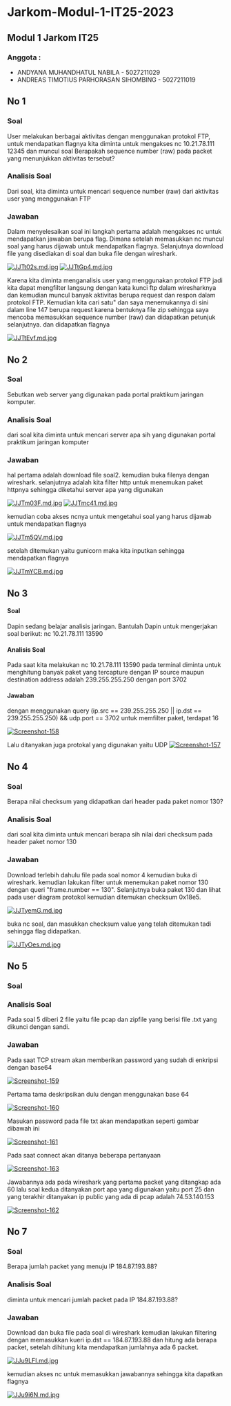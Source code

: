 # Jarkom-Modul-1-IT25-2023

## Modul 1 Jarkom IT25

### Anggota :

- ANDYANA MUHANDHATUL NABILA - 5027211029
- ANDREAS TIMOTIUS PARHORASAN SIHOMBING - 5027211019

## No 1

### Soal

User melakukan berbagai aktivitas dengan menggunakan protokol FTP, untuk mendapatkan flagnya kita diminta untuk mengakses nc 10.21.78.111 12345 dan muncul soal Berapakah sequence number (raw) pada packet yang menunjukkan aktivitas tersebut?

### Analisis Soal

Dari soal, kita diminta untuk mencari sequence number (raw) dari aktivitas user yang menggunakan FTP

### Jawaban

Dalam menyelesaikan soal ini langkah pertama adalah mengakses nc untuk mendapatkan jawaban berupa flag. Dimana setelah memasukkan nc muncul soal yang harus dijawab untuk mendapatkan flagnya. Selanjutnya download file yang disediakan di soal dan buka file dengan wireshark.

[![JJTt02s.md.jpg](https://iili.io/JJTt02s.md.jpg)](https://freeimage.host/i/JJTt02s)
[![JJTtGp4.md.jpg](https://iili.io/JJTtGp4.md.jpg)](https://freeimage.host/i/JJTtGp4)

Karena kita diminta menganalisis user yang menggunakan protokol FTP jadi kita dapat mengfilter langsung dengan kata kunci ftp dalam wiresharknya dan kemudian muncul banyak aktivitas berupa request dan respon dalam protokol FTP. Kemudian kita cari satu" dan saya menemukannya di sini dalam line 147 berupa request karena bentuknya file zip sehingga saya mencoba memasukkan sequence number (raw) dan didapatkan petunjuk selanjutnya. dan didapatkan flagnya

[![JJTtEvf.md.jpg](https://iili.io/JJTtEvf.md.jpg)](https://freeimage.host/i/JJTtEvf)

## No 2

### Soal

Sebutkan web server yang digunakan pada portal praktikum jaringan komputer.

### Analisis Soal

dari soal kita diminta untuk mencari server apa sih yang digunakan portal praktikum jaringan komputer

### Jawaban

hal pertama adalah download file soal2. kemudian buka filenya dengan wireshark. selanjutnya adalah kita filter http untuk menemukan paket httpnya sehingga diketahui server apa yang digunakan

[![JJTm03F.md.jpg](https://iili.io/JJTm03F.md.jpg)](https://freeimage.host/i/JJTm03F)
[![JJTmc41.md.jpg](https://iili.io/JJTmc41.md.jpg)](https://freeimage.host/i/JJTmc41)

kemudian coba akses ncnya untuk mengetahui soal yang harus dijawab untuk mendapatkan flagnya

[![JJTm5QV.md.jpg](https://iili.io/JJTm5QV.md.jpg)](https://freeimage.host/i/JJTm5QV)

setelah ditemukan yaitu gunicorn maka kita inputkan sehingga mendapatkan flagnya

[![JJTmYCB.md.jpg](https://iili.io/JJTmYCB.md.jpg)](https://freeimage.host/i/JJTmYCB)

## No 3
#### Soal
Dapin sedang belajar analisis jaringan. Bantulah Dapin untuk mengerjakan soal berikut:
nc 10.21.78.111 13590
#### Analisis Soal
Pada saat kita melakukan nc 10.21.78.111 13590 pada terminal diminta untuk menghitung banyak paket yang tercapture dengan IP source maupun destination address adalah 239.255.255.250 dengan port 3702
#### Jawaban
dengan menggunakan query  (ip.src == 239.255.255.250 || ip.dst == 239.255.255.250) && udp.port == 3702 untuk memfilter paket, terdapat 16 


<a href="https://ibb.co/qW3Qb3d"><img src="https://i.ibb.co/xftTVtD/Screenshot-158.png" alt="Screenshot-158" border="0"></a>

Lalu ditanyakan juga protokal yang digunakan yaitu UDP
<a href="https://ibb.co/QvCZbLY"><img src="https://i.ibb.co/hFZk7b2/Screenshot-157.png" alt="Screenshot-157" border="0"></a>



## No 4

### Soal

Berapa nilai checksum yang didapatkan dari header pada paket nomor 130?

### Analisis Soal

dari soal kita diminta untuk mencari berapa sih nilai dari checksum pada header paket nomor 130

### Jawaban

Download terlebih dahulu file pada soal nomor 4 kemudian buka di wireshark. kemudian lakukan filter untuk menemukan paket nomor 130 dengan queri "frame.number == 130". Selanjutnya buka paket 130 dan lihat pada user diagram protokol kemudian ditemukan checksum 0x18e5.

[![JJTyemG.md.jpg](https://iili.io/JJTyemG.md.jpg)](https://freeimage.host/i/JJTyemG)

buka nc soal, dan masukkan checksum value yang telah ditemukan tadi sehingga flag didapatkan.

[![JJTyOes.md.jpg](https://iili.io/JJTyOes.md.jpg)](https://freeimage.host/i/JJTyOes)

## No 5
### Soal

### Analisis Soal
Pada soal 5 diberi 2 file yaitu file pcap dan zipfile yang berisi file .txt yang dikunci dengan sandi. 

### Jawaban
Pada saat TCP stream akan memberikan password yang sudah di enkripsi dengan base64

<a href="https://ibb.co/RDTqqrk"><img src="https://i.ibb.co/87gHHvL/Screenshot-159.png" alt="Screenshot-159" border="0"></a>

Pertama tama deskripsikan dulu dengan menggunakan base 64

<a href="https://ibb.co/BKc74mR"><img src="https://i.ibb.co/rfFLbgJ/Screenshot-160.png" alt="Screenshot-160" border="0"></a>

Masukan password pada file txt akan mendapatkan seperti gambar dibawah ini

<a href="https://ibb.co/mXzkK4m"><img src="https://i.ibb.co/VQBRGTd/Screenshot-161.png" alt="Screenshot-161" border="0"></a>

Pada saat connect akan ditanya beberapa pertanyaan

<a href="https://ibb.co/k41w0PY"><img src="https://i.ibb.co/X78KpGm/Screenshot-163.png" alt="Screenshot-163" border="0"></a>

Jawabannya ada pada wireshark yang pertama packet yang ditangkap ada 60 lalu soal kedua ditanyakan port apa yang digunakan yaitu port 25 dan yang terakhir ditanyakan ip public yang ada di pcap adalah 74.53.140.153

<a href="https://ibb.co/VYJMbL4"><img src="https://i.ibb.co/TMYPJw3/Screenshot-162.png" alt="Screenshot-162" border="0"></a>


## No 7

### Soal

Berapa jumlah packet yang menuju IP 184.87.193.88?

### Analisis Soal

diminta untuk mencari jumlah packet pada IP 184.87.193.88?

### Jawaban

Download dan buka file pada soal di wireshark kemudian lakukan filtering dengan memasukkan kueri ip.dst == 184.87.193.88 dan hitung ada berapa packet, setelah dihitung kita mendapatkan jumlahnya ada 6 packet.

[![JJu9LFI.md.jpg](https://iili.io/JJu9LFI.md.jpg)](https://freeimage.host/i/JJu9LFI)

kemudian akses nc untuk memasukkan jawabannya sehingga kita dapatkan flagnya

[![JJu9i6N.md.jpg](https://iili.io/JJu9i6N.md.jpg)](https://freeimage.host/i/JJu9i6N)
